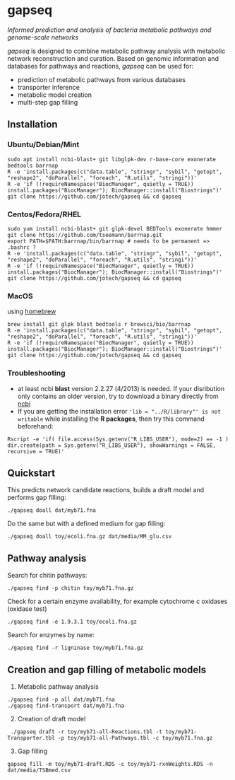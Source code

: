 # gapseq
_Informed prediction and analysis of bacteria metabolic pathways and genome-scale networks_

_gapseq_ is designed to combine metabolic pathway analysis with metabolic network reconstruction and curation.
Based on genomic information and databases for pathways and reactions, _gapseq_ can be used for:
- prediction of metabolic pathways from various databases
- transporter inference
- metabolic model creation
- multi-step gap filling 


## Installation
### Ubuntu/Debian/Mint
```
sudo apt install ncbi-blast+ git libglpk-dev r-base-core exonerate bedtools barrnap
R -e 'install.packages(c("data.table", "stringr", "sybil", "getopt", "reshape2", "doParallel", "foreach", "R.utils", "stringi"))'
R -e 'if (!requireNamespace("BiocManager", quietly = TRUE)) install.packages("BiocManager"); BiocManager::install("Biostrings")'
git clone https://github.com/jotech/gapseq && cd gapseq
```

### Centos/Fedora/RHEL
```
sudo yum install ncbi-blast+ git glpk-devel BEDTools exonerate hmmer
git clone https://github.com/tseemann/barrnap.git
export PATH=$PATH:barrnap/bin/barrnap # needs to be permanent => .bashrc ?
R -e 'install.packages(c("data.table", "stringr", "sybil", "getopt", "reshape2", "doParallel", "foreach", "R.utils", "stringi"))'
R -e 'if (!requireNamespace("BiocManager", quietly = TRUE)) install.packages("BiocManager"); BiocManager::install("Biostrings")'
git clone https://github.com/jotech/gapseq && cd gapseq
```

### MacOS
using [homebrew](https://brew.sh)
```
brew install git glpk blast bedtools r brewsci/bio/barrnap
R -e 'install.packages(c("data.table", "stringr", "sybil", "getopt", "reshape2", "doParallel", "foreach", "R.utils", "stringi"))'
R -e 'if (!requireNamespace("BiocManager", quietly = TRUE)) install.packages("BiocManager"); BiocManager::install("Biostrings")'
git clone https://github.com/jotech/gapseq && cd gapseq
```

### Troubleshooting
- at least ncbi **blast** version 2.2.27 (4/2013) is needed. If your disribution only contains an older version, try to download a binary directly from [ncbi](https://shorturl.at/jkAH0)
- If you are getting the installation error ``'lib = "../R/library"' is not writable`` while installing the **R packages**, then try this command beforehand:
```
Rscript -e 'if( file.access(Sys.getenv("R_LIBS_USER"), mode=2) == -1 ) dir.create(path = Sys.getenv("R_LIBS_USER"), showWarnings = FALSE, recursive = TRUE)'
```

## Quickstart
 This predicts network candidate reactions, builds a draft model and performs gap filling:
```
./gapseq doall dat/myb71.fna
```
Do the same but with a defined medium for gap filling:
```
./gapseq doall toy/ecoli.fna.gz dat/media/MM_glu.csv
```

## Pathway analysis
Search for chitin pathways:
```
./gapseq find -p chitin toy/myb71.fna.gz
```
Check for a certain enzyme availability, for example cytochrome c oxidases (oxidase test)
```
./gapseq find -e 1.9.3.1 toy/ecoli.fna.gz
```
Search for enzymes by name:
```
./gapseq find -r ligninase toy/myb71.fna.gz
```

## Creation and gap filling of metabolic models
1) Metabolic pathway analysis
```
./gapseq find -p all dat/myb71.fna
./gapseq find-transport dat/myb71.fna
```

2) Creation of draft model
```
 ./gapseq draft -r toy/myb71-all-Reactions.tbl -t toy/myb71-Transporter.tbl -p toy/myb71-all-Pathways.tbl -c toy/myb71.fna.gz
 ```

3) Gap filling
```
gapseq fill -m toy/myb71-draft.RDS -c toy/myb71-rxnWeights.RDS -n dat/media/TSBmed.csv
```
